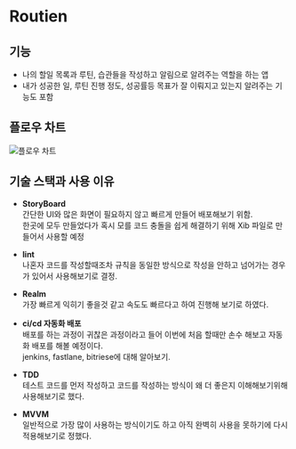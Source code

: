 # Routien

## 기능
- 나의 할일 목록과 루틴, 습관들을 작성하고 알림으로 알려주는 역할을 하는 앱
- 내가 성공한 일, 루틴 진행 정도, 성공률등 목표가 잘 이뤄지고 있는지 알려주는 기능도 포함

## 플로우 차트
![플로우 차트](https://user-images.githubusercontent.com/71269216/211303770-57574961-f0ea-40c5-ac84-8aa4378161f5.png)

## 기술 스택과 사용 이유
- __StoryBoard__    
간단한 UI와 많은 화면이 필요하지 않고 빠르게 만들어 배포해보기 위함.    
한곳에 모두 만들었다가 혹시 모를 코드 충돌을 쉽게 해결하기 위해 Xib 파일로 만들어서 사용할 예정    

- __lint__    
나혼자 코드를 작성할때조차 규칙을 동일한 방식으로 작성을 안하고 넘어가는 경우가 있어서 사용해보기로 결정.    

- __Realm__    
가장 빠르게 익히기 좋을것 같고 속도도 빠르다고 하여 진행해 보기로 하였다.     

- __ci/cd 자동화 배포__     
배포를 하는 과정이 귀찮은 과정이라고 들어 이번에 처음 할때만 손수 해보고 자동화 배포를 해볼 예정이다.    
jenkins, fastlane, bitriese에 대해 알아보기.

- __TDD__    
테스트 코드를 먼저 작성하고 코드를 작성하는 방식이 왜 더 좋은지 이해해보기위해 사용해보기로 했다.     

- __MVVM__    
일반적으로 가장 많이 사용하는 방식이기도 하고 아직 완벽히 사용을 못하기에 다시 적용해보기로 정했다.
